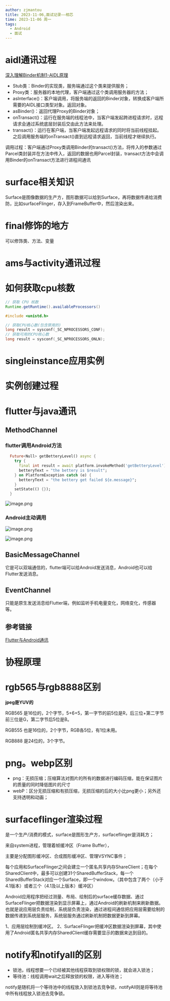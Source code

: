 ```yaml
---
author: zjmantou
title: 2023-11-06,面试记录——相芯
time: 2023-11-06 周一
tags:
  - Android
  - 面试
---
```



# aidl通讯过程
[深入理解Binder机制1-AIDL原理](https://skytoby.github.io/2019/%E6%B7%B1%E5%85%A5%E7%90%86%E8%A7%A3Binder%E6%9C%BA%E5%88%B61-AIDL%E5%8E%9F%E7%90%86/)

- Stub类：Binder的实现类，服务端通过这个类来提供服务；
- Proxy类：服务器的本地代理，客户端通过这个类调用服务器的方法；
- asInterface()：客户端调用，将服务端的返回的Binder对象，转换成客户端所需要的AIDL接口类型对象。返回对象。
- asBinder()：返回代理Proxy的Binder对象；
- onTransact()：运行在服务端的线程池中，当客户端发起跨进程请求时，远程请求会通过系统底层封装后交由此方法来处理。
- transact()：运行在客户端，当客户端发起远程请求的同时将当前线程挂起。之后调用服务端的onTransact()直到远程请求返回，当前线程才继续执行。


调用过程：客户端通过Proxy类调用Binder的transact()方法，将传入的参数通过Parcel类封装并在方法中传入，返回的数据也用Parcel封装，transact方法中会调用Binder的onTransact方法进行进程间通讯




# surface相关知识

Surface是图像数据的生产方，图形数据可以给到Surface，再将数据传递给消费防，比如surfaceFlinger，存入到FrameBuffer中，然后渲染出来。
  

# final修饰的地方

可以修饰类、方法、变量

# ams与activity通讯过程

  

# 如何获取cpu核数
```Java
// 获取 CPU 核数
Runtime.getRuntime().availableProcessors()
```

```C++
#include <unistd.h>

// 获取CPU核心数(包含禁用的)
long result = sysconf(_SC_NPROCESSORS_CONF);
// 获取可用的CPU核心数
long result = sysconf(_SC_NPROCESSORS_ONLN);

```
  

  

# singleinstance应用实例

  

# 实例创建过程

  

# flutter与java通讯

## MethodChannel 

### flutter调用Android方法

```dart
  Future<Null> getBetteryLevel() async {
    try {
      final int result = await platform.invokeMethod('getBetteryLevel');
      betteryText = "the bettery is $result";
    } on PlatformException catch (e) {
      betteryText = "the bettery get failed ${e.message}";
    }
    setState(() {});
  }
```

![image.png](https://zjmantou-drawingbed.oss-cn-hangzhou.aliyuncs.com/picture/202311062104299.png)

### Android主动调用

![image.png](https://zjmantou-drawingbed.oss-cn-hangzhou.aliyuncs.com/picture/202311062106316.png)

![image.png](https://zjmantou-drawingbed.oss-cn-hangzhou.aliyuncs.com/picture/202311062107711.png)


## BasicMessageChannel

它是可以双端通信的，flutter端可以给Android发送消息，Android也可以给Flutter发送消息。

## EventChannel

只能是原生发送消息给Flutter端，例如监听手机电量变化，网络变化，传感器等。

## 参考链接

[Flutter与Android通讯](https://juejin.cn/post/7060136564810055710)



  

# 协程原理

  

# rgb565与rgb8888区别

  **jpeg是YUV的**

RGB565 是16位的，2个字节，5+6+5，第一字节的前5位是R，后三位+第二字节前三位是G，第二字节后5位是B。

RGB555 也是16位的，2个字节，RGB各5位，有1位未用。

RGB888 是24位的，3个字节。

  

# png。webp区别

- png：无损压缩；压缩算法对图片的所有的数据进行编码压缩，能在保证图片的质量的同时降低图片的尺寸
- webP：区分无损压缩和有损压缩，无损压缩的后的大小比png更小；另外还支持透明和动画；
  

# surfaceflinger渲染过程

是一个生产/消费的模式，surface是图形生产方，surfaceflinger是消耗方；

来自system进程，管理着帧缓冲区（Frame Buffer），

主要是分配图形缓冲区、合成图形缓冲区、管理VSYNC事件； 

每个应用和SurfaceFlinger之间会建立一个匿名共享内存ShareClient；在每个SharedClient中，最多可以创建31个SharedBufferStack，每一个SharedBufferStack对应一个Surface，即一个window。（其中包含了两个（小于4.1版本）或者三个（4.1及以上版本）缓冲区）

Android应用程序把经过测量、布局、绘制后的surface缓存数据、通过SurfaceFlinger把数据渲染到显示屏幕上，通过Android的刷新机制来刷新数据。也就是说应用层负责绘制，系统层负责渲染，通过进程间通信把应用层需要绘制的数据传递到系统层服务，系统层服务通过刷新机制把数据更新到屏幕。

1、应用层绘制到缓冲区。
2、SurfaceFlinger把缓冲区数据渲染到屏幕，其中使用了Android匿名共享内存SharedClient缓存需要显示的数据来达到目的。


# notify和notifyall的区别

- 锁池，线程想要一个已经被其他线程获取到锁权限的锁，就会进入锁池；
- 等待池：线程调用wait之后释放锁的权限，进入等待池；

notify是随机将一个等待池中的线程放入到锁池去竞争锁，notifyAll则是将等待池中所有线程放入锁池去竞争锁。

